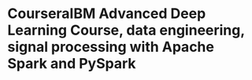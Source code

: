 # CourseraIBM Advanced Deep Learning Course, data engineering, signal processing with Apache Spark and PySpark  
